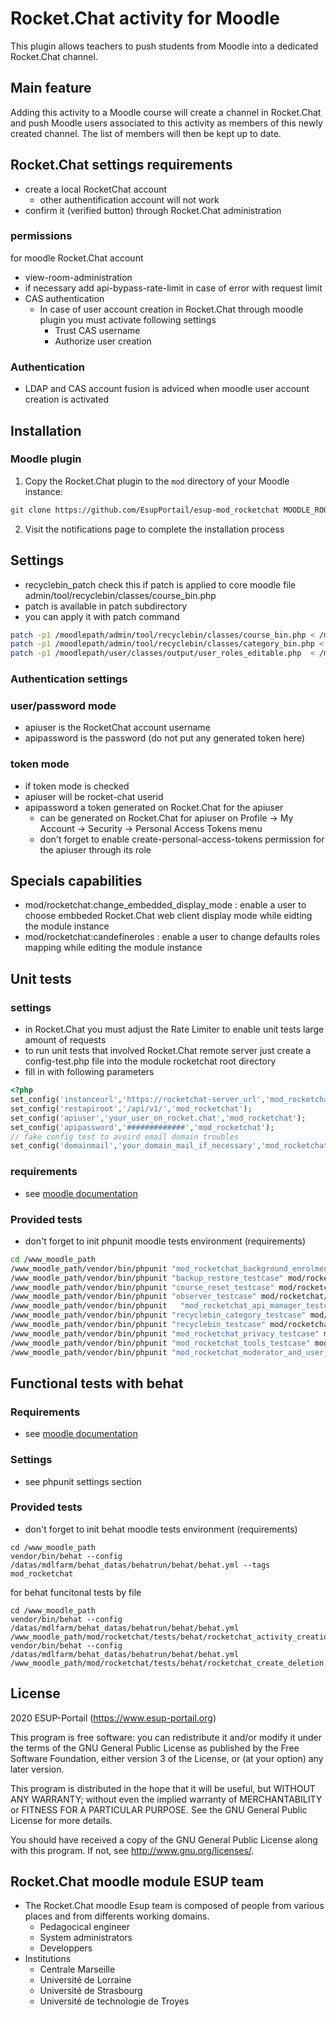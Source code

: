 # Rocket.Chat activity for Moodle #

This plugin allows teachers to push students from Moodle into a dedicated Rocket.Chat channel.

## Main feature
Adding this activity to a Moodle course will create a channel in Rocket.Chat and push Moodle users associated to this activity as members of this newly created channel. The list of members will then be kept up to date.

## Rocket.Chat settings requirements
* create a local RocketChat account
  * other authentification account will not work
* confirm it (verified button) through Rocket.Chat administration
### permissions
for moodle Rocket.Chat account
* view-room-administration
* if necessary add api-bypass-rate-limit in case of error with request limit
* CAS authentication
  * In case of user account creation in Rocket.Chat through moodle plugin you must activate following settings
    * Trust CAS username
    * Authorize user creation
### Authentication
* LDAP and CAS account fusion is adviced when moodle user account creation is activated


## Installation

### Moodle plugin
1. Copy the Rocket.Chat plugin to the `mod` directory of your Moodle instance:

```bash
git clone https://github.com/EsupPortail/esup-mod_rocketchat MOODLE_ROOT_DIRECTORY/mod/rocketchat
```
2. Visit the notifications page to complete the installation process
## Settings
* recyclebin_patch check this if patch is applied to core moodle file admin/tool/recyclebin/classes/course_bin.php
* patch is available in patch subdirectory
* you can apply it with patch command
```bash
patch -p1 /moodlepath/admin/tool/recyclebin/classes/course_bin.php < /moodlepath//mod/rocketchat/patch/admin_tool_recyclebin_classes_course_bin.patch
patch -p1 /moodlepath/admin/tool/recyclebin/classes/category_bin.php < /moodlepath/mod/rocketchat/patch/admin_tool_recyclebin_classes_category_bin.patch
patch -p1 /moodlepath/user/classes/output/user_roles_editable.php  < /moodlepath/mod/rocketchat/patch/user_classes_output_user_roles_editable.patch

```

### Authentication settings 
### user/password mode
* apiuser is the RocketChat account username
* apipassword is the password (do not put any generated token here)
### token mode
* if token mode is checked
* apiuser will be rocket-chat userid
* apipassword a token generated on Rocket.Chat for the apiuser
  * can be generated on Rocket.Chat for apiuser on Profile -> My Account -> Security -> Personal Access Tokens menu
  * don't forget to enable create-personal-access-tokens permission for the apiuser through its role

## Specials capabilities
* mod/rocketchat:change_embedded_display_mode : enable a user to choose embbeded Rocket.Chat web client display mode while eidting the module instance 
* mod/rocketchat:candefineroles : enable a user to change defaults roles mapping while editing the module instance
## Unit tests
### settings
* in Rocket.Chat you must adjust the Rate Limiter to enable unit tests large amount of requests
* to run unit tests that involved Rocket.Chat remote server just create a config-test.php file into the module rocketchat root directory
* fill in with following parameters
```php
<?php
set_config('instanceurl','https://rocketchat-server_url','mod_rocketchat');
set_config('restapiroot','/api/v1/','mod_rocketchat');
set_config('apiuser','your_user_on_rocket.chat','mod_rocketchat');
set_config('apipassword','#############','mod_rocketchat');
// fake config test to avoird email domain troubles
set_config('domainmail','your_domain_mail_if_necessary','mod_rocketchat'); // Optional argument.line.
```
### requirements
* see [moodle documentation](https://docs.moodle.org/dev/PHPUnit)

### Provided tests
* don't forget to init phpunit moodle tests environment (requirements) 
```bash
cd /www_moodle_path
/www_moodle_path/vendor/bin/phpunit "mod_rocketchat_background_enrolments_testcase" mod/rocketchat/tests/backup_enrolments_test.php
/www_moodle_path/vendor/bin/phpunit "backup_restore_testcase" mod/rocketchat/tests/backup_restore_test.php
/www_moodle_path/vendor/bin/phpunit "course_reset_testcase" mod/rocketchat/tests/course_reset_test.php
/www_moodle_path/vendor/bin/phpunit "observer_testcase" mod/rocketchat/tests/observer_test.php
/www_moodle_path/vendor/bin/phpunit   "mod_rocketchat_api_manager_testcase" mod/rocketchat/tests/rocket_chat_api_manager_test.php
/www_moodle_path/vendor/bin/phpunit "recyclebin_category_testcase" mod/rocketchat/tests/recyclebin_category_test.php
/www_moodle_path/vendor/bin/phpunit "recyclebin_testcase" mod/rocketchat/tests/recyclebin_test.php
/www_moodle_path/vendor/bin/phpunit "mod_rocketchat_privacy_testcase" mod/rocketchat/tests/privacy_provider_test.php
/www_moodle_path/vendor/bin/phpunit "mod_rocketchat_tools_testcase" mod/rocketchat/tests/mod_rocketchat_tools_test.php
/www_moodle_path/vendor/bin/phpunit "mod_rocketchat_moderator_and_user_roles_testcase" mod/rocketchat/tests/moderator_and_user_roles_test.php
```

## Functional tests with behat

### Requirements
* see [moodle documentation](https://docs.moodle.org/dev/Running_acceptance_test)

### Settings
* see phpunit settings section

### Provided tests
* don't forget to init behat moodle tests environment (requirements)
```shell script
cd /www_moodle_path
vendor/bin/behat --config /datas/mdlfarm/behat_datas/behatrun/behat/behat.yml --tags mod_rocketchat
```

for behat funcitonal tests by file

```shell script
cd /www_moodle_path
vendor/bin/behat --config /datas/mdlfarm/behat_datas/behatrun/behat/behat.yml  /www_moodle_path/mod/rocketchat/tests/behat/rocketchat_activity_creation.feature
vendor/bin/behat --config /datas/mdlfarm/behat_datas/behatrun/behat/behat.yml  /www_moodle_path/mod/rocketchat/tests/behat/rocketchat_create_deletion.feature
```

## License ##

2020 ESUP-Portail (https://www.esup-portail.org)

This program is free software: you can redistribute it and/or modify it under
the terms of the GNU General Public License as published by the Free Software
Foundation, either version 3 of the License, or (at your option) any later
version.

This program is distributed in the hope that it will be useful, but WITHOUT ANY
WARRANTY; without even the implied warranty of MERCHANTABILITY or FITNESS FOR A
PARTICULAR PURPOSE.  See the GNU General Public License for more details.

You should have received a copy of the GNU General Public License along with
this program.  If not, see <http://www.gnu.org/licenses/>.

## Rocket.Chat moodle module ESUP team
* The Rocket.Chat moodle Esup team is composed of people from various places and from differents working domains.
  * Pedagocical engineer
  * System administrators
  * Developpers
* Institutions
  * Centrale Marseille
  * Université de Lorraine
  * Université de Strasbourg
  * Université de technologie de Troyes
